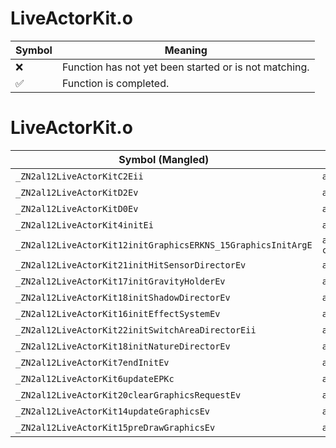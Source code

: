# LiveActorKit.o
| Symbol | Meaning 
| ------------- | ------------- 
| :x: | Function has not yet been started or is not matching. 
| :white_check_mark: | Function is completed. 


# LiveActorKit.o
| Symbol (Mangled) | Symbol (Demangled) | Decompiled? |
| ------------- |  ------------- | ------------- |
| `_ZN2al12LiveActorKitC2Eii` | `al::LiveActorKit::LiveActorKit(int,int)` | :x: |
| `_ZN2al12LiveActorKitD2Ev` | `al::LiveActorKit::~LiveActorKit()` | :x: |
| `_ZN2al12LiveActorKitD0Ev` | `al::LiveActorKit::~LiveActorKit()` | :x: |
| `_ZN2al12LiveActorKit4initEi` | `al::LiveActorKit::init(int)` | :x: |
| `_ZN2al12LiveActorKit12initGraphicsERKNS_15GraphicsInitArgE` | `al::LiveActorKit::initGraphics(al::GraphicsInitArg const&)` | :x: |
| `_ZN2al12LiveActorKit21initHitSensorDirectorEv` | `al::LiveActorKit::initHitSensorDirector(void)` | :x: |
| `_ZN2al12LiveActorKit17initGravityHolderEv` | `al::LiveActorKit::initGravityHolder(void)` | :x: |
| `_ZN2al12LiveActorKit18initShadowDirectorEv` | `al::LiveActorKit::initShadowDirector(void)` | :x: |
| `_ZN2al12LiveActorKit16initEffectSystemEv` | `al::LiveActorKit::initEffectSystem(void)` | :x: |
| `_ZN2al12LiveActorKit22initSwitchAreaDirectorEii` | `al::LiveActorKit::initSwitchAreaDirector(int,int)` | :x: |
| `_ZN2al12LiveActorKit18initNatureDirectorEv` | `al::LiveActorKit::initNatureDirector(void)` | :x: |
| `_ZN2al12LiveActorKit7endInitEv` | `al::LiveActorKit::endInit(void)` | :x: |
| `_ZN2al12LiveActorKit6updateEPKc` | `al::LiveActorKit::update(char const*)` | :x: |
| `_ZN2al12LiveActorKit20clearGraphicsRequestEv` | `al::LiveActorKit::clearGraphicsRequest(void)` | :x: |
| `_ZN2al12LiveActorKit14updateGraphicsEv` | `al::LiveActorKit::updateGraphics(void)` | :x: |
| `_ZN2al12LiveActorKit15preDrawGraphicsEv` | `al::LiveActorKit::preDrawGraphics(void)` | :x: |
